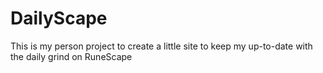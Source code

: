 # DailyScape

This is my person project to create a little site to keep my up-to-date with the daily grind on RuneScape
